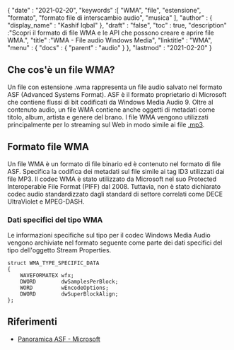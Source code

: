 {
  "date" : "2021-02-20",
  "keywords" :[ "WMA", "file", "estensione", "formato", "formato file di interscambio audio", "musica" ],
  "author" : {
    "display_name" : "Kashif Iqbal"
},
  "draft" : "false",
  "toc" : true,
  "description" :"Scopri il formato di file WMA e le API che possono creare e aprire file WMA.",
  "title" :"WMA - File audio Windows Media",
  "linktitle" : "WMA",
  "menu" : {
    "docs" : {
      "parent" : "audio"
}
},
  "lastmod" : "2021-02-20"
}

## Che cos'è un file WMA?

Un file con estensione .wma rappresenta un file audio salvato nel formato ASF (Advanced Systems Format). ASF è il formato proprietario di Microsoft che contiene flussi di bit codificati da Windows Media Audio 9. Oltre al contenuto audio, un file WMA contiene anche oggetti di metadati come titolo, album, artista e genere del brano. I file WMA vengono utilizzati principalmente per lo streaming sul Web in modo simile ai file [.mp3](/it/audio/mp3/).

## Formato file WMA

Un file WMA è un formato di file binario ed è contenuto nel formato di file ASF. Specifica la codifica dei metadati sul file simile ai tag ID3 utilizzati dai file MP3. Il codec WMA è stato utilizzato da Microsoft nel suo Protected Interoperable File Format (PIFF) dal 2008. Tuttavia, non è stato dichiarato codec audio standardizzato dagli standard di settore correlati come DECE UltraViolet e MPEG-DASH.

### Dati specifici del tipo WMA

Le informazioni specifiche sul tipo per il codec Windows Media Audio vengono archiviate nel formato seguente come parte dei dati specifici del tipo dell'oggetto Stream Properties.

```
struct WMA_TYPE_SPECIFIC_DATA
{
    WAVEFORMATEX wfx;
    DWORD        dwSamplesPerBlock;
    WORD         wEncodeOptions;
    DWORD        dwSuperBlockAlign;
};
```
## Riferimenti

* [Panoramica ASF - Microsoft](https://learn.microsoft.com/en-us/windows/win32/wmformat/overview-of-the-asf-format)

